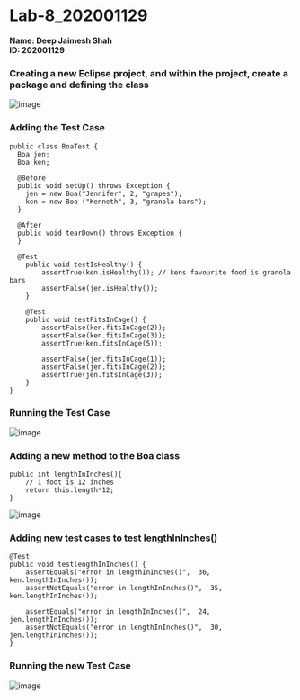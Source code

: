 # Lab-8_202001129

**Name: Deep Jaimesh Shah**  
**ID: 202001129**  

### Creating a new Eclipse project, and within the project, create a package and defining the class

![image](https://user-images.githubusercontent.com/77284852/233316713-eb1bf1f2-0a67-436e-8612-941d6a328ad5.png)


### Adding the Test Case

    public class BoaTest {
      Boa jen;
      Boa ken;

      @Before
      public void setUp() throws Exception {
        jen = new Boa("Jennifer", 2, "grapes");
        ken = new Boa ("Kenneth", 3, "granola bars");
      }

      @After
      public void tearDown() throws Exception {
      }

      @Test
        public void testIsHealthy() {
            assertTrue(ken.isHealthy()); // kens favourite food is granola bars
            assertFalse(jen.isHealthy());
        }

        @Test
        public void testFitsInCage() {
            assertFalse(ken.fitsInCage(2));
            assertFalse(ken.fitsInCage(3));
            assertTrue(ken.fitsInCage(5));

            assertFalse(jen.fitsInCage(1));
            assertFalse(jen.fitsInCage(2));
            assertTrue(jen.fitsInCage(3));
        }
    }

### Running the Test Case

![image](https://user-images.githubusercontent.com/77284852/233316489-ade24cd5-4c6e-4659-a069-3944d36546c1.png)


### Adding a new method to the Boa class

	public int lengthInInches(){
		// 1 foot is 12 inches
		return this.length*12;
	}

![image](https://user-images.githubusercontent.com/77284852/233317319-8ad5162c-0b21-4cc2-935b-0701b0bef6a7.png)


### Adding new test cases to test lengthInInches()

    @Test
    public void testlengthInInches() {
    	assertEquals("error in lengthInInches()",  36, ken.lengthInInches());
    	assertNotEquals("error in lengthInInches()",  35, ken.lengthInInches());
        
    	assertEquals("error in lengthInInches()",  24, jen.lengthInInches());
    	assertNotEquals("error in lengthInInches()",  30, jen.lengthInInches());
    }
    
### Running the new Test Case

![image](https://user-images.githubusercontent.com/77284852/233317554-473aeeca-9267-4595-a700-eebfbad05dff.png)
